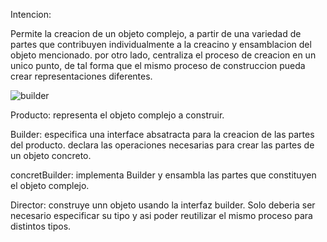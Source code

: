 Intencion: 

Permite la creacion de un objeto complejo, a partir de una variedad de partes que contribuyen individualmente a la creacino y ensamblacion del objeto mencionado. por otro lado, centraliza el proceso de creacion en un unico punto, de tal forma que el mismo proceso de construccion pueda crear representaciones diferentes.

![builder](https://user-images.githubusercontent.com/42417217/52248002-3d5c5480-28ba-11e9-8e3c-683a035ab9fd.png)

Producto: representa el objeto complejo a construir. 

Builder: especifica una interface absatracta para la creacion de las partes del producto. declara las operaciones necesarias para crear las partes de un objeto concreto.

concretBuilder: implementa Builder y ensambla las partes que constituyen el objeto complejo.

Director: construye unn objeto usando la interfaz builder. Solo deberia ser necesario especificar su tipo y asi poder reutilizar el mismo proceso para distintos tipos.





